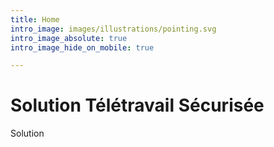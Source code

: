 ```yaml
---
title: Home
intro_image: images/illustrations/pointing.svg
intro_image_absolute: true
intro_image_hide_on_mobile: true

---
```

# Solution Télétravail Sécurisée

Solution